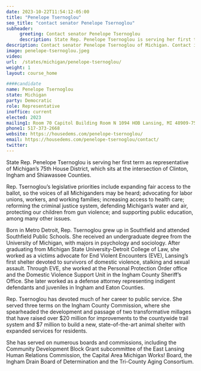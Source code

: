 ```yaml
---
date: 2023-10-22T11:54:12-05:00
title: "Penelope Tsernoglou"
seo_title: "contact senator Penelope Tsernoglou"
subheader:
     greeting: Contact senator Penelope Tsernoglou
     description: State Rep. Penelope Tsernoglou is serving her first term as representative of Michigan’s 75th House District, which sits at the intersection of Clinton, Ingham and Shiawassee Counties.
description: Contact senator Penelope Tsernoglou of Michigan. Contact information for Penelope Tsernoglou includes email address, phone number, and mailing address.
image: penelope-tsernoglou.jpeg
video:
url:  /states/michigan/penelope-tsernoglou/
weight: 1
layout: course_home

####candidate
name: Penelope Tsernoglou
state: Michigan
party: Democratic
role: Representative
inoffice: current
elected: 2023
mailing1: Room 70 Capitol Building Room N 1094 HOB Lansing, MI 48909-7514
phone1: 517-373-2668
website: https://housedems.com/penelope-tsernoglou/
email: https://housedems.com/penelope-tsernoglou/contact/
twitter:
---
```


State Rep. Penelope Tsernoglou is serving her first term as representative of Michigan’s 75th House District, which sits at the intersection of Clinton, Ingham and Shiawassee Counties.

Rep. Tsernoglou’s legislative priorities include expanding fair access to the ballot, so the voices of all Michiganders may be heard; advocating for labor unions, workers, and working families; increasing access to health care; reforming the criminal justice system, defending Michigan’s water and air, protecting our children from gun violence; and supporting public education, among many other issues.

Born in Metro Detroit, Rep. Tsernoglou grew up in Southfield and attended Southfield Public Schools. She received an undergraduate degree from the University of Michigan, with majors in psychology and sociology. After graduating from Michigan State University-Detroit College of Law, she worked as a victims advocate for End Violent Encounters (EVE), Lansing’s first shelter devoted to survivors of domestic violence, stalking and sexual assault. Through EVE, she worked at the Personal Protection Order office and the Domestic Violence Support Unit in the Ingham County Sheriff’s Office. She later worked as a defense attorney representing indigent defendants and juveniles in Ingham and Eaton Counties.

Rep. Tsernoglou has devoted much of her career to public service. She served three terms on the Ingham County Commission, where she spearheaded the development and passage of two transformative millages that have raised over $20 million for improvements to the countywide trail system and $7 million to build a new, state-of-the-art animal shelter with expanded services for residents.

She has served on numerous boards and commissions, including the Community Development Block Grant subcommittee of the East Lansing Human Relations Commission, the Capital Area Michigan Works! Board, the Ingham Drain Board of Determination and the Tri-County Aging Consortium.
